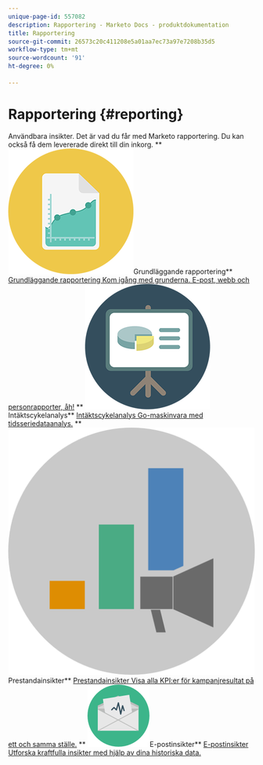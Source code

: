 ```yaml
---
unique-page-id: 557082
description: Rapportering - Marketo Docs - produktdokumentation
title: Rapportering
source-git-commit: 26573c20c411208e5a01aa7ec73a97e7208b35d5
workflow-type: tm+mt
source-wordcount: '91'
ht-degree: 0%

---
```



# Rapportering {#reporting}

Användbara insikter. Det är vad du får med Marketo rapportering. Du kan också få dem levererade direkt till din inkorg.
** ![Grundläggande rapportering](assets/documents-bookmarks-17.png)Grundläggande rapportering** [Grundläggande rapportering Kom igång med grunderna. E-post, webb och personrapporter, åh!](https://docs.marketo.com/display/DOCS/Basic+Reporting)     ** ![Intäktscykelanalys](assets/seo-08.png)Intäktscykelanalys** [Intäktscykelanalys Go-maskinvara med tidsseriedataanalys.](https://docs.marketo.com/display/DOCS/Revenue+Cycle+Analytics)     ** ![Prestandainsikter](assets/mpi-for-docs-2x.png)Prestandainsikter** [Prestandainsikter Visa alla KPI:er för kampanjresultat på ett och samma ställe.](https://docs.marketo.com/display/DOCS/Marketing+Performance+Insights)     ** ![E-postinsikter](assets/email-insights.png)E-postinsikter** [E-postinsikter Utforska kraftfulla insikter med hjälp av dina historiska data.](https://docs.marketo.com/display/DOCS/Email+Insights)
